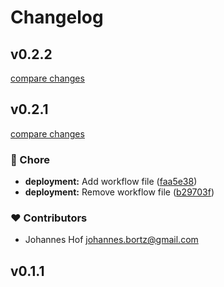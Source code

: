 # Changelog


## v0.2.2

[compare changes](https://github.com/disedia/nuxt-forms/compare/v0.2.1...v0.2.2)

## v0.2.1

[compare changes](https://github.com/disedia/nuxt-forms/compare/v0.2.0...v0.2.1)

### 🏡 Chore

- **deployment:** Add workflow file ([faa5e38](https://github.com/disedia/nuxt-forms/commit/faa5e38))
- **deployment:** Remove workflow file ([b29703f](https://github.com/disedia/nuxt-forms/commit/b29703f))

### ❤️ Contributors

- Johannes Hof <johannes.bortz@gmail.com>

## v0.1.1

